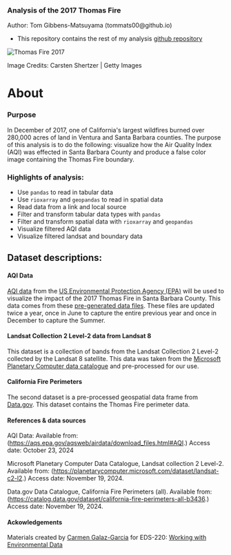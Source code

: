 ### Analysis of the 2017 Thomas Fire

Author: Tom Gibbens-Matsuyama (tommats00\@github.io)

-   This repository contains the rest of my analysis [github repository](https://github.com/tommats00/eds220-final)

<img src="https://camo.githubusercontent.com/eb96c7e74feb1cad555d796e03bf71e25a4f38058ba619e1e4da5c6a8d86330d/68747470733a2f2f7777772e6c6965666663616272617365722e636f6d2f77702d636f6e74656e742f75706c6f6164732f77696c64666972652d736c6964652d3530302e6a7067" alt="Thomas Fire 2017">

Image Credits: Carsten Shertzer \| Getty Images

# About

### Purpose

In December of 2017, one of California's largest wildfires burned over 280,000 acres of land in Ventura and Santa Barbara counties. The purpose of this analysis is to do the following: visualize how the Air Quality Index (AQI) was effected in Santa Barbara County and produce a false color image containing the Thomas Fire boundary.

### Highlights of analysis:

-   Use `pandas` to read in tabular data
-   Use `rioxarray` and `geopandas` to read in spatial data
-   Read data from a link and local source
-   Filter and transform tabular data types with `pandas`
-   Filter and transform spatial data with `rioxarray` and `geopandas`
-   Visualize filtered AQI data
-   Visualize filtered landsat and boundary data

## Dataset descriptions:

#### AQI Data

[AQI data](https://www.airnow.gov/aqi/aqi-basics/) from the [US Environmental Protection Agency (EPA)](https://www.epa.gov/) will be used to visualize the impact of the 2017 Thomas Fire in Santa Barbara County. This data comes from these [pre-generated data files](https://aqs.epa.gov/aqsweb/airdata/download_files.html). These files are updated twice a year, once in June to capture the entire previous year and once in December to capture the Summer.

#### Landsat Collection 2 Level-2 data from Landsat 8

This dataset is a collection of bands from the Landsat Collection 2 Level-2 collected by the Landsat 8 satellite. This data was taken from the [Microsoft Planetary Computer data catalogue](https://planetarycomputer.microsoft.com/dataset/landsat-c2-l2) and pre-processed for our use.

#### California Fire Perimeters

The second dataset is a pre-processed geospatial data frame from [Data.gov](https://catalog.data.gov/dataset/california-fire-perimeters-all-b3436). This dataset contains the Thomas Fire perimeter data.

#### References & data sources

AQI Data: Available from: (https://aqs.epa.gov/aqsweb/airdata/download_files.html#AQI.) Access date: October 23, 2024

Microsoft Planetary Computer Data Catalogue, Landsat collection 2 Level-2. Available from: (https://planetarycomputer.microsoft.com/dataset/landsat-c2-l2.) Access date: November 19, 2024.

Data.gov Data Catalogue, California Fire Perimeters (all). Available from: (https://catalog.data.gov/dataset/california-fire-perimeters-all-b3436.) Access date: November 19, 2024.

#### Ackowledgements
Materials created by [Carmen Galaz-Garcia](https://github.com/carmengg) for EDS-220: [Working with Environmental Data](https://meds-eds-220.github.io/MEDS-eds-220-course/)
